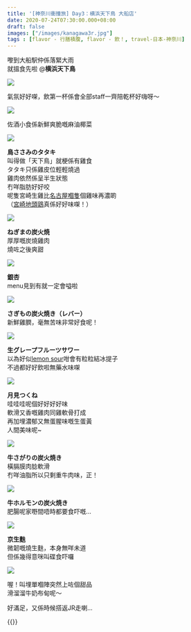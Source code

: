```yaml
---
title: '[神奈川衝撞旅] Day3：横浜天下鳥 大船店'
date: 2020-07-24T07:30:00.000+08:00
draft: false
images: ["/images/kanagawa3r.jpg"]
tags : [flavor - 行膳積腹, flavor - 飲！, travel-日本-神奈川]
---
```


嚟到大船駅仲係落緊大雨  
就搵食先啦 @**横浜天下鳥**

![](/images/kanagawa3r1.jpg)

氣氛好好㗎，飲第一杯係會全部staff一齊陪乾杯好嗨呀～

![](/images/kanagawa3r2.jpg)

佐酒小食係新鮮爽脆嘅麻油椰菜

![](/images/kanagawa3r.jpg)

**鳥ささみのタタキ**  
叫得做「天下鳥」就梗係有雞食   
タタキ只係雞皮位輕輕燒過  
雞肉依然係呈半生狀態  
冇咩脂肪好好咬  
呢隻宮崎生雞比[名古屋嗰隻](https://hidie.net/nagoya6e/)個雞味再濃啲  
（[宮崎地頭鶏](https://hidie.net/kojkmi3f/)真係好好味㗎！）

![](/images/kanagawa3r3.jpg)

**ねぎまの炭火焼**  
厚厚嘅炭燒雞肉  
燒咗之後爽甜

![](/images/kanagawa3r4.jpg)

**銀杏**  
menu見到有就一定會嗌啦

![](/images/kanagawa3r5.jpg)

**さぎもの炭火焼き（レバー）**  
新鮮雞膶，毫無苦味非常好食呢！

![](/images/kanagawa3r6.jpg)

**生グレープフルーツサワー**  
以為好似[lemon sour](https://hidie.net/kanagawa2p/)咁會有粒粒結冰提子  
不過都好好飲啦無藥水味㗎

![](/images/kanagawa3r7.jpg)

**月見つくね**  
哇哇哇呢個好好好好味  
軟滑又香嘅雞肉同雞軟骨打成  
再加埋濃郁又無蛋腥味嘅生蛋黃  
人間美味呢~

![](/images/kanagawa3r8.jpg)

**牛さがりの炭火焼き**  
橫膈膜肉腍軟滑  
冇咩油脂所以只剩重牛肉味，正！

![](/images/kanagawa3r9.jpg)

**牛ホルモンの炭火焼き**  
肥腸呢家嘢間唔時都要食吓嘅...

![](/images/kanagawa3r10.jpg)

**京生麩**  
微韌嘅燒生麩，本身無咩未道  
但係幾得意咪叫碟食吓囉

![](/images/kanagawa3r11.jpg)

喔！叫埋單嗰陣突然上咗個甜品  
滑溜溜牛奶布甸呢～

  

好滿足，又係時候搭返JR走喇...

{{<kanagawa>}}
